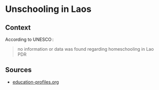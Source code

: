 # Unschooling in Laos

## Context

According to UNESCO :

> no information or data was found regarding homeschooling in Lao PDR

## Sources

* [education-profiles.org](https://education-profiles.org/eastern-and-south-eastern-asia/lao-peoples-democratic-republic/~non-state-actors-in-education)
